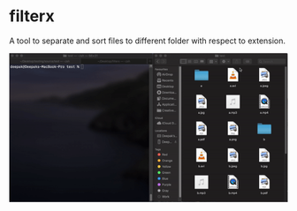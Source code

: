 # filterx
A tool to separate and sort files to different folder with respect to extension.

![Demo](assets/demo.gif)

